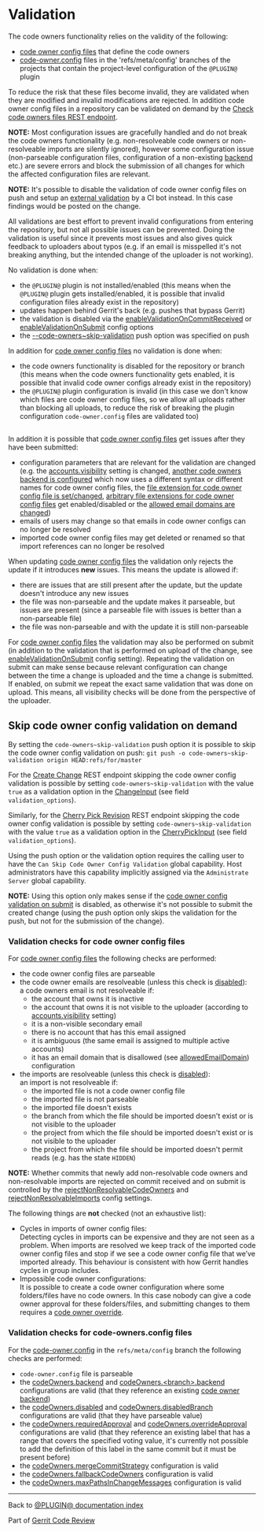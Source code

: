 # Validation

The code owners functionality relies on the validity of the following:

* [code owner config files](user-guide.html#codeOwnerConfigFiles) that define
  the code owners
* [code-owner.config](config.html#projectLevelConfigFile) files in the
  'refs/meta/config' branches of the projects that contain the project-level
  configuration of the `@PLUGIN@` plugin

To reduce the risk that these files become invalid, they are validated when
they are modified and invalid modifications are rejected. In addition code owner
config files in a repository can be validated on demand by the [Check code
owners files REST endpoint](rest-api.html#check-code-owner-config-files).

**NOTE:** Most configuration issues are gracefully handled and do not break the
code owners functionality (e.g. non-resolveable code owners or non-resolveable
imports are silently ignored), however some configuration issue (non-parseable
configuration files, configuration of a non-existing [backend](backends.html)
etc.) are severe errors and block the submission of all changes for which the
affected configuration files are relevant.

**NOTE:** It's possible to disable the validation of code owner config files on
push and setup an [external
validation](config-guide.html#externalValidationOfCodeOwnerConfigs) by a CI bot
instead. In this case findings would be posted on the change.

All validations are best effort to prevent invalid configurations from
entering the repository, but not all possible issues can be prevented. Doing the
validation is useful since it prevents most issues and also gives quick feedback
to uploaders about typos (e.g. if an email is misspelled it's not breaking
anything, but the intended change of the uploader is not working).

No validation is done when:

* the `@PLUGIN@` plugin is not installed/enabled (this means when the `@PLUGIN@`
  plugin gets installed/enabled, it is possible that invalid configuration files
  already exist in the repository)
* updates happen behind Gerrit's back (e.g. pushes that bypass Gerrit)
* the validation is disabled via the
  [enableValidationOnCommitReceived](config.html#codeOwnersEnableValidationOnCommitReceived)
  or [enableValidationOnSubmit](config.html#codeOwnersEnableValidationOnSubmit)
  config options
* the [--code-owners~skip-validation](#skipCodeOwnerConfigValidationOnDemand)
  push option was specified on push

In addition for [code owner config files](user-guide.html#codeOwnerConfigFiles)
no validation is done when:

* the code owners functionality is disabled for the repository or branch (this
  means when the code owners functionality gets enabled, it is possible that
  invalid code owner configs already exist in the repository)
* the `@PLUGIN@` plugin configuration is invalid (in this case we don't know
  which files are code owner config files, so we allow all uploads rather than
  blocking all uploads, to reduce the risk of breaking the plugin configuration
  `code-owner.config` files are validated too)

## <a id="howCodeOwnerConfigsCanGetIssuesAfterSubmit">
In addition it is possible that [code owner config
files](user-guide.hmtl#codeOwnerConfigFiles) get issues after they have been
submitted:

* configuration parameters that are relevant for the validation are changed
  (e.g. the [accounts.visibility](../../../Documentation/config-gerrit.html#accounts.visibility)
  setting is changed, [another code owners backend is
  configured](setup-guide.html#configureCodeOwnersBackend) which now uses a
  different syntax or different names for code owner config files, the [file
  extension for code owner config file is set/changed](config.html#codeOwnersFileExtension),
  [arbitrary file extensions for code owner config files](config.html#codeOwnersEnableCodeOwnerConfigFilesWithFileExtensions)
  get enabled/disabled or the [allowed email domains are
  changed](config.html#pluginCodeOwnersAllowedEmailDomain))
* emails of users may change so that emails in code owner configs can no longer
  be resolved
* imported code owner config files may get deleted or renamed so that import
  references can no longer be resolved

When updating [code owner config files](user-guide.html#codeOwnerConfigFiles)
the validation only rejects the update if it introduces **new** issues. This
means the update is allowed if:

* there are issues that are still present after the update, but the update
  doesn't introduce any new issues
* the file was non-parseable and the update makes it parseable, but issues are
  present (since a parseable file with issues is better than a non-parseable
  file)
* the file was non-parseable and with the update it is still non-parseable

For [code owner config files](user-guide.html#codeOwnerConfigFiles) the
validation may also be performed on submit (in addition to the validation that
is performed on upload of the change, see
[enableValidationOnSubmit](config.html#codeOwnersEnableValidationOnSubmit)
config setting). Repeating the validation on submit can make sense because
relevant configuration can change between the time a change is uploaded and the
time a change is submitted. If enabled, on submit we repeat the exact same
validation that was done on upload. This means, all visibility checks will be
done from the perspective of the uploader.

## <a id="skipCodeOwnerConfigValidationOnDemand">Skip code owner config validation on demand

By setting the `code-owners~skip-validation` push option it is possible to skip
the code owner config validation on push:
`git push -o code-owners~skip-validation origin HEAD:refs/for/master`

For the [Create Change](../../../Documentation/rest-api-changes.html#create-change)
REST endpoint skipping the code owner config validation is possible by setting
`code-owners~skip-validation` with the value `true` as a validation option in
the [ChangeInput](../../../Documentation/rest-api-changes.html#change-input)
(see field `validation_options`).

Similarly, for the [Cherry Pick
Revision](../../../Documentation/rest-api-changes.html#cherry-pick) REST endpoint
skipping the code owner config validation is possible by setting
`code-owners~skip-validation` with the value `true` as a validation option in
the [CherryPickInput](../../../Documentation/rest-api-changes.html#cherrypick-input)
(see field `validation_options`).

Using the push option or the validation option requires the calling user to
have the `Can Skip Code Owner Config Validation` global capability. Host
administrators have this capability implicitly assigned via the `Administrate
Server` global capability.

**NOTE:** Using this option only makes sense if the [code owner config validation
on submit](config.html#pluginCodeOwnersEnableValidationOnSubmit) is disabled, as
otherwise it's not possible to submit the created change (using the push option
only skips the validation for the push, but not for the submission of the
change).

### <a id="codeOwnerConfigFileChecks">Validation checks for code owner config files

For [code owner config files](user-guide.html#codeOwnerConfigFiles) the
following checks are performed:

* the code owner config files are parseable
* the code owner emails are resolveable (unless this check is
  [disabled](config.html#codeOwnersRejectNonResolvableCodeOwners)):\
  a code owners email is not resolveable if:
    * the account that owns it is inactive
    * the account that owns it is not visible to the uploader (according to
      [accounts.visibility](../../../Documentation/config-gerrit.html#accounts.visibility)
      setting)
    * it is a non-visible secondary email
    * there is no account that has this email assigned
    * it is ambiguous (the same email is assigned to multiple active accounts)
    * it has an email domain that is disallowed (see
      [allowedEmailDomain](config.html#pluginCodeOwnersAllowedEmailDomain))
      configuration
* the imports are resolveable (unless this check is
  [disabled](config.html#codeOwnersRejectNonResolvableImports)):\
  an import is not resolveable if:
    * the imported file is not a code owner config file
    * the imported file is not parseable
    * the imported file doesn't exists
    * the branch from which the file should be imported doesn't exist or is not
      visible to the uploader
    * the project from which the file should be imported doesn't exist or is not
      visible to the uploader
    * the project from which the file should be imported doesn't permit reads
      (e.g. has the state `HIDDEN`)

**NOTE:** Whether commits that newly add non-resolvable code owners and
non-resolvable imports are rejected on commit received and on submit is
controlled by the
[rejectNonResolvableCodeOwners](config.html#pluginCodeOwnersRejectNonResolvableCodeOwners)
and [rejectNonResolvableImports](config.html#pluginCodeOwnersRejectNonResolvableImports)
config settings.

The following things are **not** checked (not an exhaustive list):

* Cycles in imports of owner config files:\
  Detecting cycles in imports can be expensive and they are not seen as a
  problem. When imports are resolved we keep track of the imported code owner
  config files and stop if we see a code owner config file that we’ve imported
  already. This behaviour is consistent with how Gerrit handles cycles in group
  includes.
* Impossible code owner configurations:\
  It is possible to create a code owner configuration where some folders/files
  have no code owners. In this case nobody can give a code owner approval for
  these folders/files, and submitting changes to them requires a
  [code owner override](user-guide.html#codeOwnerOverride).


### <a id="codeOwnersConfigFileChecks">Validation checks for code-owners.config files

For the [code-owner.config](config.html#projectLevelConfigFile) in the
`refs/meta/config` branch the following checks are performed:

* `code-owner.config` file is parseable
* the [codeOwners.backend](config.html#codeOwnersBackend) and
  [codeOwners.\<branch\>.backend](config.html#codeOwnersBranchBackend)
  configurations are valid (that they reference an existing [code owner
  backend](backends.html))
* the [codeOwners.disabled](config.html#codeOwnersDisabled) and
  [codeOwners.disabledBranch](config.html#codeOwnersDisabledBranch)
  configurations are valid (that they have parseable value)
* the [codeOwners.requiredApproval](config.html#codeOwnersRequiredApproval)
  and [codeOwners.overrideApproval](config.html#codeOwnersOverrideApproval)
  configurations are valid (that they reference an existing label that has a
  range that covers the specified voting value, it's currently not possible to
  add the definition of this label in the same commit but it must be present
  before)
* the [codeOwners.mergeCommitStrategy](config.html#codeOwnersMergeCommitStrategy)
  configuration is valid
* the [codeOwners.fallbackCodeOwners](config.html#codeOwnersFallbackCodeOwners)
  configuration is valid
* the [codeOwners.maxPathsInChangeMessages](config.html#codeOwnersMaxPathsInChangeMessages)
  configuration is valid

---

Back to [@PLUGIN@ documentation index](index.html)

Part of [Gerrit Code Review](../../../Documentation/index.html)
